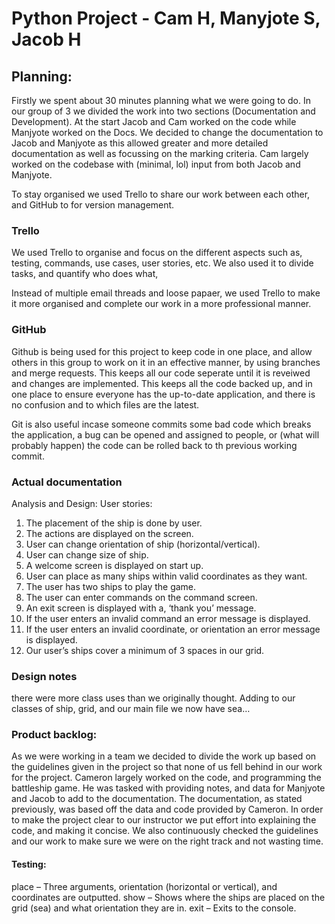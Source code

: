 # Python Project - Cam H, Manyjote S, Jacob H 

## Planning:

Firstly we spent about 30 minutes planning what we were going to do. In our group of 3 we divided the work into two sections (Documentation and Development).
At the start Jacob and Cam worked on the code while Manjyote worked on the Docs. 
We decided to change the documentation to Jacob and Manjyote as this allowed greater and more detailed documentation as well as focussing on the marking criteria. Cam largely worked on the codebase with (minimal, lol) input from both Jacob and Manjyote.

To stay organised we used Trello to share our work between each other, and GitHub to for version management.

### Trello
We used Trello to organise and focus on the different aspects such as, testing, commands, use cases, user stories, etc. 
We also used it to divide tasks, and quantify who does what,

Instead of multiple email threads and loose papaer, we used Trello to make it more organised and complete our work in a more professional manner.

### GitHub

Github is being used for this project to keep code in one place, and allow others in this group to work on it in an effective manner, by using branches and merge requests. This keeps all our code seperate until it is reveiwed and changes are implemented. This keeps all the code backed up, and in one place to ensure everyone has the up-to-date application, and there is no confusion and to which files are the latest.

Git is also useful incase someone commits some bad code which breaks the application, a bug can be opened and assigned to people, or (what will probably happen) the code can be rolled back to th previous working commit.


### Actual documentation

Analysis and Design: 
User stories: 
1.	The placement of the ship is done by user.
2.	The actions are displayed on the screen.
3.	User can change orientation of ship (horizontal/vertical).
4.	User can change size of ship.
5.	A welcome screen is displayed on start up.
6.	User can place as many ships within valid coordinates as they want.
7.	The user has two ships to play the game.
8.	The user can enter commands on the command screen.
9.	An exit screen is displayed with a, ‘thank you’ message.
10.	 If the user enters an invalid command an error message is displayed.
11.	 If the user enters an invalid coordinate, or orientation an error message is displayed. 
12.	 Our user’s ships cover a minimum of 3 spaces in our grid. 

### Design notes 

there were more class uses than we originally thought. Adding to our classes of ship, grid, and our main file we now have sea…

### Product backlog:

As we were working in a team we decided to divide the work up based on the guidelines given in the project so that none of us fell behind in our work for the project. 
Cameron largely worked on the code, and programming the battleship game. He was tasked with providing notes, and data for Manjyote and Jacob to add to the documentation. 
The documentation, as stated previously, was based off the data and code provided by Cameron. In order to make the project clear to our instructor we put effort into explaining the code, and making it concise. We also continuously checked the guidelines and our work to make sure we were on the right track and not wasting time. 

#### Testing:
place – Three arguments, orientation (horizontal or vertical), and coordinates are outputted.
show – Shows where the ships are placed on the grid (sea) and what orientation they are in.
exit – Exits to the console. 
